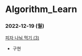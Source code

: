 # Algorithm_Learn
### 2022-12-19 (월)
[피자 나눠 먹기 (3)](https://school.programmers.co.kr/learn/courses/30/lessons/120816)
- 구현
